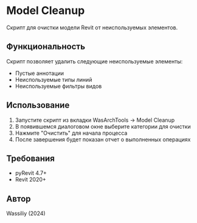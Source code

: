 # Model Cleanup

Скрипт для очистки модели Revit от неиспользуемых элементов.

## Функциональность

Скрипт позволяет удалить следующие неиспользуемые элементы:
- Пустые аннотации
- Неиспользуемые типы линий
- Неиспользуемые фильтры видов

## Использование

1. Запустите скрипт из вкладки WasArchTools → Model Cleanup
2. В появившемся диалоговом окне выберите категории для очистки
3. Нажмите "Очистить" для начала процесса
4. После завершения будет показан отчет о выполненных операциях

## Требования

- pyRevit 4.7+
- Revit 2020+

## Автор

Wassiliy (2024) 